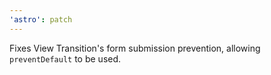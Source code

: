 ```yaml
---
'astro': patch
---
```


Fixes View Transition's form submission prevention, allowing `preventDefault` to be used.
